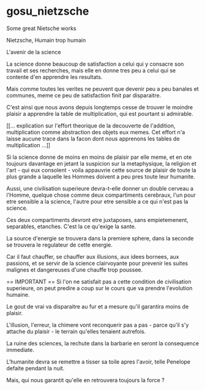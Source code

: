 # gosu_nietzsche
Some great Nietsche works


Nietzsche, Humain trop humain

L'avenir de la science

La science donne beaucoup de satisfaction a celui qui y consacre son travail et ses recherches, mais elle en donne tres peu a celui qui se contente d'en apprendre les resultats.


Mais comme toutes les verites ne peuvent que devenir peu a peu banales et communes, meme ce peu de satisfaction finit par disparaitre.

C'est ainsi que nous avons depuis longtemps cesse de trouver le moindre plaisir a apprendre la table de multiplication, qui est pourtant si admirable.

[[... explication sur l'effort theorique de la decouverte de l'addition, multiplication comme abstraction des objets eux memes. 
Cet effort n'a laisse aucune trace dans la facon dont nous apprenons les tables de multiplication ...]]

Si la science donne de moins en moins de plaisir par elle meme, et en ote toujours davantage en jetant la suspicion sur la metaphysique, la religion et l'art - qui eux consolent - voila appauvrie cette source de plaisir de toute la plus grande a laquelle les Hommes doivent a peu pres toute leur humanite.

Aussi, une civilisation superieure devra-t-elle donner un double cerveau a l'Homme, quelque chose comme deux compartiments cerebraux, l'un pour etre sensible a la science, l'autre pour etre sensible a ce qui n'est pas la science. 

Ces deux compartiments devront etre juxtaposes, sans empietemenent, separables, etanches. C'est la ce qu'exige la sante.

La source d'energie se trouvera dans la premiere sphere, dans la seconde se trouvera le regulateur de cette energie.

Car il faut chauffer, se chauffer aux illusions, aux idees bornees, aux passions, et se servir de la science clairvoyante pour prevenir les suites malignes et dangereuses d'une chauffe trop poussee.

== IMPORTANT ==
Si l'on ne satisfait pas a cette condition de civilisation superieure, on peut predire a coup sur le cours que va prendre l'evolution humaine.

Le gout de vrai va disparaitre au fur et a mesure qu'il garantira moins de plaisir.

L'illusion, l'erreur, la chimere vont reconquerir pas a pas - parce qu'il s'y attache du plaisir - le terrain qu'elles tenaient autrefois.

La ruine des sciences, la rechute dans la barbarie en seront la consequence immediate.

L'humanite devra se remettre a tisser sa toile apres l'avoir, telle Penelope defaite pendant la nuit.

Mais, qui nous garantit qu'elle en retrouvera toujours la force ?
